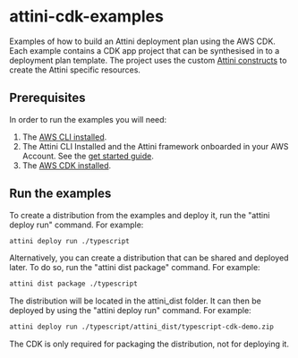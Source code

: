 # attini-cdk-examples
Examples of how to build an Attini deployment plan using the AWS CDK. Each example
contains a CDK app project that can be synthesised in to a deployment plan template.
The project uses the custom [Attini constructs](https://github.com/attini-cloud-solutions/attini-cdk-constructs)
to create the Attini specific resources.


## Prerequisites
In order to run the examples you will need:

1. The [AWS CLI installed](https://docs.aws.amazon.com/cli/latest/userguide/getting-started-install.html).
2. The Attini CLI Installed and the Attini framework onboarded in your AWS Account. See the [get started guide](https://attini.io/guides/get-started/).
3. The [AWS CDK installed](https://docs.aws.amazon.com/cdk/v2/guide/getting_started.html).


## Run the examples

To create a distribution from the examples and deploy it, run the "attini deploy run" command. For example:

```Bash
attini deploy run ./typescript
```

Alternatively, you can create a distribution that can be shared and deployed later. To do so,
run the "attini dist package" command. For example:

```Bash
attini dist package ./typescript
```

The distribution will be located in the attini_dist folder.
It can then be deployed by using the "attini deploy run" command. For example:

```Bash
attini deploy run ./typescript/attini_dist/typescript-cdk-demo.zip
```

The CDK is only required for packaging the distribution, not for deploying it. 
